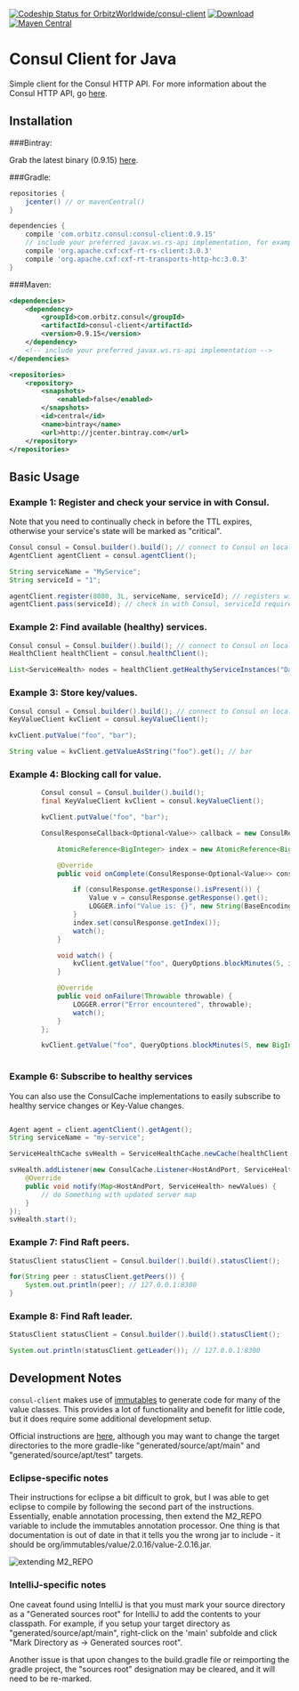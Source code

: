 [ ![Codeship Status for OrbitzWorldwide/consul-client](https://codeship.com/projects/d1bec4e0-fff2-0132-2c7a-62f74f018091/status?branch=master)](https://codeship.com/projects/88244)
[ ![Download](https://api.bintray.com/packages/orbitz/consul-client/consul-client/images/download.svg) ](https://bintray.com/orbitz/consul-client/consul-client/_latestVersion)
[![Maven Central](https://maven-badges.herokuapp.com/maven-central/com.orbitz.consul/consul-client/badge.svg)](https://maven-badges.herokuapp.com/maven-central/com.orbitz.consul/consul-client)

Consul Client for Java
======================

Simple client for the Consul HTTP API.  For more information about the Consul HTTP API, go [here](http://www.consul.io/docs/agent/http.html).

Installation
-----------

###Bintray:

Grab the latest binary (0.9.15) [here](http://dl.bintray.com/orbitz/consul-client/com/orbitz/consul/consul-client/0.9.15/#consul-client-0.9.15.jar).

###Gradle:

```groovy
repositories {
    jcenter() // or mavenCentral()
}

dependencies {
    compile 'com.orbitz.consul:consul-client:0.9.15'
    // include your preferred javax.ws.rs-api implementation, for example:
    compile 'org.apache.cxf:cxf-rt-rs-client:3.0.3'
    compile 'org.apache.cxf:cxf-rt-transports-http-hc:3.0.3'
}
```

###Maven:

```xml
<dependencies>
    <dependency>
        <groupId>com.orbitz.consul</groupId>
        <artifactId>consul-client</artifactId>
        <version>0.9.15</version>
    </dependency>
    <!-- include your preferred javax.ws.rs-api implementation -->
</dependencies>

<repositories>
    <repository>
        <snapshots>
            <enabled>false</enabled>
        </snapshots>
        <id>central</id>
        <name>bintray</name>
        <url>http://jcenter.bintray.com</url>
    </repository>
</repositories>
```

Basic Usage
-----------

### Example 1: Register and check your service in with Consul.  

Note that you need to continually check in before the TTL expires, otherwise your service's state will be marked as "critical".

```java
Consul consul = Consul.builder().build(); // connect to Consul on localhost
AgentClient agentClient = consul.agentClient();

String serviceName = "MyService";
String serviceId = "1";

agentClient.register(8080, 3L, serviceName, serviceId); // registers with a TTL of 3 seconds
agentClient.pass(serviceId); // check in with Consul, serviceId required only.  client will prepend "service:" for service level checks.
```

### Example 2: Find available (healthy) services.

```java
Consul consul = Consul.builder().build(); // connect to Consul on localhost
HealthClient healthClient = consul.healthClient();

List<ServiceHealth> nodes = healthClient.getHealthyServiceInstances("DataService").getResponse(); // discover only "passing" nodes
```

### Example 3: Store key/values.

```java
Consul consul = Consul.builder().build(); // connect to Consul on localhost
KeyValueClient kvClient = consul.keyValueClient();

kvClient.putValue("foo", "bar");

String value = kvClient.getValueAsString("foo").get(); // bar
```

### Example 4: Blocking call for value.

```java
        Consul consul = Consul.builder().build();
        final KeyValueClient kvClient = consul.keyValueClient();

        kvClient.putValue("foo", "bar");

        ConsulResponseCallback<Optional<Value>> callback = new ConsulResponseCallback<Optional<Value>>() {

            AtomicReference<BigInteger> index = new AtomicReference<BigInteger>(null);

            @Override
            public void onComplete(ConsulResponse<Optional<Value>> consulResponse) {

                if (consulResponse.getResponse().isPresent()) {
                    Value v = consulResponse.getResponse().get();
                    LOGGER.info("Value is: {}", new String(BaseEncoding.base64().decode(v.getValue().toString())));
                }
                index.set(consulResponse.getIndex());
                watch();
            }

            void watch() {
                kvClient.getValue("foo", QueryOptions.blockMinutes(5, index.get()).build(), this);
            }

            @Override
            public void onFailure(Throwable throwable) {
                LOGGER.error("Error encountered", throwable);
                watch();
            }
        };

        kvClient.getValue("foo", QueryOptions.blockMinutes(5, new BigInteger("0")).build(), callback);
        
```

### Example 6: Subscribe to healthy services

You can also use the ConsulCache implementations to easily subscribe to healthy service changes or Key-Value changes.

```java

Agent agent = client.agentClient().getAgent();
String serviceName = "my-service";

ServiceHealthCache svHealth = ServiceHealthCache.newCache(healthClient, serviceName);

svHealth.addListener(new ConsulCache.Listener<HostAndPort, ServiceHealth>() {
    @Override
    public void notify(Map<HostAndPort, ServiceHealth> newValues) {
        // do Something with updated server map
    }
});
svHealth.start();
```         

### Example 7: Find Raft peers.

```java
StatusClient statusClient = Consul.builder().build().statusClient();

for(String peer : statusClient.getPeers()) {
	System.out.println(peer); // 127.0.0.1:8300
}
```

### Example 8: Find Raft leader.

```java
StatusClient statusClient = Consul.builder().build().statusClient();

System.out.println(statusClient.getLeader()); // 127.0.0.1:8300
```

Development Notes
-----------

`consul-client` makes use of [immutables](http://immutables.github.io/) to generate code for many of the value classes.
This provides a lot of functionality and benefit for little code, but it does require some additional development setup.

Official instructions are [here](http://immutables.github.io/apt.html), although you may want to change the target directories to the more gradle-like "generated/source/apt/main" and  "generated/source/apt/test" targets.

### Eclipse-specific notes

Their instructions for eclipse a bit difficult to grok, but I was able to get eclipse to compile by following the second part of the instructions. Essentially, enable annotation processing, then extend the M2_REPO variable to include the immutables annotation processor. One thing is that documentation is out of date in that it tells you the wrong jar to include - it should be org/immutables/value/2.0.16/value-2.0.16.jar.

![extending M2_REPO](http://cl.ly/image/3F3G2X1h3J3h/Image%202015-09-07%20at%2010%3A28%3A52.png)

### IntelliJ-specific notes

One caveat found using IntelliJ is that you must mark your source directory as a "Generated sources root" 
for IntelliJ to add the contents to your classpath. For example, if you setup your target directory as 
"generated/source/apt/main", right-click on the 'main' subfolde and click "Mark Directory as -> Generated sources root". 

Another issue is that upon changes to the build.gradle file or reimporting the gradle project, the "sources root" designation 
may be cleared, and it will need to be re-marked.

